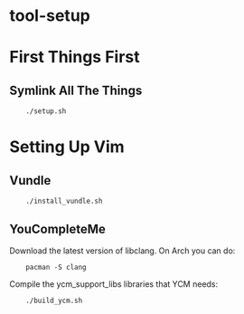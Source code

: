 # tool-setup

First Things First
==================

Symlink All The Things
----------------------

        ./setup.sh
        
Setting Up Vim
==============

Vundle
------

        ./install_vundle.sh

YouCompleteMe
-------------

Download the latest version of libclang. On Arch you can do:

        pacman -S clang

Compile the ycm_support_libs libraries that YCM needs:

        ./build_ycm.sh
